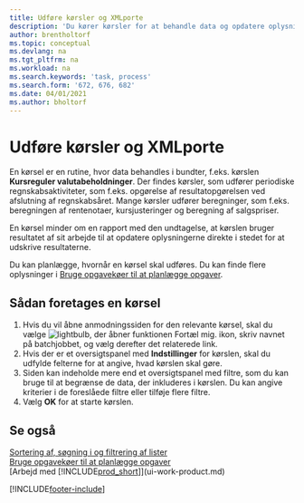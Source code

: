 ```yaml
---
title: Udføre kørsler og XMLporte
description: 'Du kører kørsler for at behandle data og opdatere oplysninger, f.eks. for at foretage periodiske regnskabsaktiviteter eller udføre beregninger.'
author: brentholtorf
ms.topic: conceptual
ms.devlang: na
ms.tgt_pltfrm: na
ms.workload: na
ms.search.keywords: 'task, process'
ms.search.form: '672, 676, 682'
ms.date: 04/01/2021
ms.author: bholtorf
---
```

# Udføre kørsler og XMLporte

En kørsel er en rutine, hvor data behandles i bundter, f.eks. kørslen **Kursreguler valutabeholdninger**. Der findes kørsler, som udfører periodiske regnskabsaktiviteter, som f.eks. opgørelse af resultatopgørelsen ved afslutning af regnskabsåret. Mange kørsler udfører beregninger, som f.eks. beregningen af rentenotaer, kursjusteringer og beregning af salgspriser.

En kørsel minder om en rapport med den undtagelse, at kørslen bruger resultatet af sit arbejde til at opdatere oplysningerne direkte i stedet for at udskrive resultaterne.

Du kan planlægge, hvornår en kørsel skal udføres. Du kan finde flere oplysninger i [Bruge opgavekøer til at planlægge opgaver](admin-job-queues-schedule-tasks.md).

## Sådan foretages en kørsel
1. Hvis du vil åbne anmodningssiden for den relevante kørsel, skal du vælge ![lightbulb, der åbner funktionen Fortæl mig.](media/ui-search/search_small.png "Fortæl mig, hvad du vil foretage dig") ikon, skriv navnet på batchjobbet, og vælg derefter det relaterede link.
2. Hvis der er et oversigtspanel med **Indstillinger** for kørslen, skal du udfylde felterne for at angive, hvad kørslen skal gøre.
3. Siden kan indeholde mere end et oversigtspanel med filtre, som du kan bruge til at begrænse de data, der inkluderes i kørslen. Du kan angive kriterier i de foreslåede filtre eller tilføje flere filtre.
4. Vælg **OK** for at starte kørslen.

## Se også
[Sortering af, søgning i og filtrering af lister](ui-enter-criteria-filters.md)  
[Bruge opgavekøer til at planlægge opgaver](admin-job-queues-schedule-tasks.md)  
[Arbejd med [!INCLUDE[prod_short](includes/prod_short.md)]](ui-work-product.md)


[!INCLUDE[footer-include](includes/footer-banner.md)]